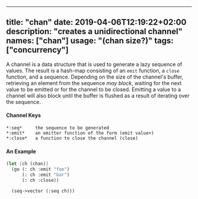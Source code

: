 
---
title: "chan"
date: 2019-04-06T12:19:22+02:00
description: "creates a unidirectional channel"
names: ["chan"]
usage: "(chan size?)"
tags: ["concurrency"]
---

A channel is a data structure that is used to generate a lazy sequence of values. The result is a hash-map consisting of an `emit` function, a `close` function, and a sequence. Depending on the size of the channel's buffer, retrieving an element from the sequence _may block_, waiting for the next value to be emitted or for the channel to be closed. Emitting a value to a channel will also block until the buffer is flushed as a result of iterating over the sequence.

#### Channel Keys

```
*:seq*     the sequence to be generated
*:emit*    an emitter function of the form (emit value+)
*:close*   a function to close the channel (close)
```

#### An Example

```scheme
(let [ch (chan)]
  (go (: ch :emit "foo")
      (: ch :emit "bar")
      (: ch :close))

  (seq->vector (:seq ch)))
```
